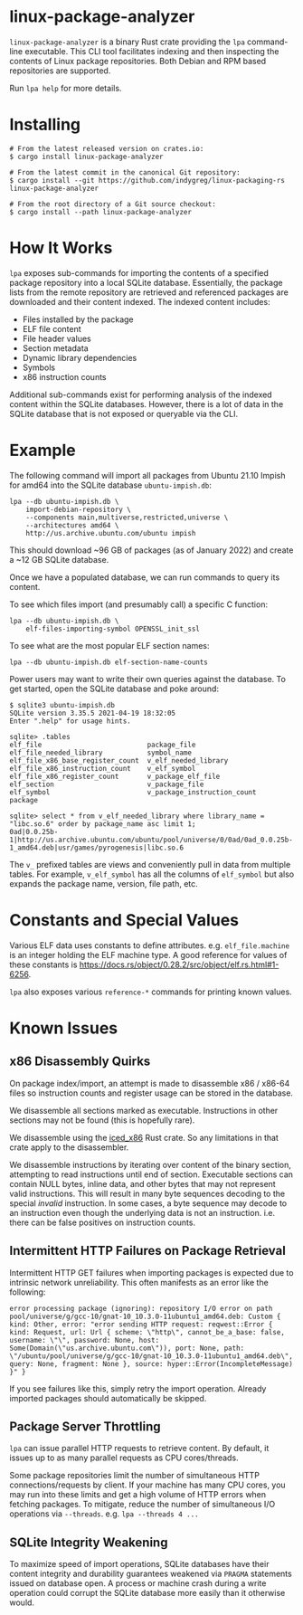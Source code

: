# linux-package-analyzer

`linux-package-analyzer` is a binary Rust crate providing the `lpa` command-line
executable. This CLI tool facilitates indexing and then inspecting the contents of
Linux package repositories. Both Debian and RPM based repositories are supported.

Run `lpa help` for more details.

# Installing

```
# From the latest released version on crates.io:
$ cargo install linux-package-analyzer

# From the latest commit in the canonical Git repository:
$ cargo install --git https://github.com/indygreg/linux-packaging-rs linux-package-analyzer

# From the root directory of a Git source checkout:
$ cargo install --path linux-package-analyzer
```

# How It Works

`lpa` exposes sub-commands for importing the contents of a specified package
repository into a local SQLite database. Essentially, the package lists from
the remote repository are retrieved and referenced packages are downloaded
and their content indexed. The indexed content includes:

* Files installed by the package
* ELF file content
 * File header values
 * Section metadata
 * Dynamic library dependencies
 * Symbols
 * x86 instruction counts

Additional sub-commands exist for performing analysis of the indexed content
within the SQLite databases. However, there is a lot of data in the SQLite
database that is not exposed or queryable via the CLI.

# Example

The following command will import all packages from Ubuntu 21.10 Impish for
amd64 into the SQLite database `ubuntu-impish.db`:

```
lpa --db ubuntu-impish.db \
    import-debian-repository \
    --components main,multiverse,restricted,universe \
    --architectures amd64 \
    http://us.archive.ubuntu.com/ubuntu impish
```

This should download ~96 GB of packages (as of January 2022) and create a
~12 GB SQLite database.

Once we have a populated database, we can run commands to query its content.

To see which files import (and presumably call) a specific C function:

```
lpa --db ubuntu-impish.db \
    elf-files-importing-symbol OPENSSL_init_ssl
```

To see what are the most popular ELF section names:

```
lpa --db ubuntu-impish.db elf-section-name-counts
```

Power users may want to write their own queries against the database. To
get started, open the SQLite database and poke around:

```
$ sqlite3 ubuntu-impish.db
SQLite version 3.35.5 2021-04-19 18:32:05
Enter ".help" for usage hints.

sqlite> .tables
elf_file                          package_file
elf_file_needed_library           symbol_name
elf_file_x86_base_register_count  v_elf_needed_library
elf_file_x86_instruction_count    v_elf_symbol
elf_file_x86_register_count       v_package_elf_file
elf_section                       v_package_file
elf_symbol                        v_package_instruction_count
package

sqlite> select * from v_elf_needed_library where library_name = "libc.so.6" order by package_name asc limit 1;
0ad|0.0.25b-1|http://us.archive.ubuntu.com/ubuntu/pool/universe/0/0ad/0ad_0.0.25b-1_amd64.deb|usr/games/pyrogenesis|libc.so.6
```

The `v_` prefixed tables are views and conveniently pull in data from
multiple tables. For example, `v_elf_symbol` has all the columns of
`elf_symbol` but also expands the package name, version, file path, etc.

# Constants and Special Values

Various ELF data uses constants to define attributes. e.g. `elf_file.machine`
is an integer holding the ELF machine type. A good reference for values of
these constants is
https://docs.rs/object/0.28.2/src/object/elf.rs.html#1-6256.

`lpa` also exposes various `reference-*` commands for printing known
values.

# Known Issues

## x86 Disassembly Quirks

On package index/import, an attempt is made to disassemble x86 / x86-64 files so
instruction counts and register usage can be stored in the database.

We disassemble all sections marked as executable. Instructions in other
sections may not be found (this is hopefully rare).

We disassemble using the [iced_x86](https://crates.io/crates/iced-x86) Rust crate.
So any limitations in that crate apply to the disassembler.

We disassemble instructions by iterating over content of the binary section,
attempting to read instructions until end of section. Executable sections can
contain NULL bytes, inline data, and other bytes that may not represent valid
instructions. This will result in many byte sequences decoding to the special
*invalid* instruction. In some cases, a byte sequence may decode to an
instruction even though the underlying data is not an instruction. i.e. there
can be false positives on instruction counts.

## Intermittent HTTP Failures on Package Retrieval

Intermittent HTTP GET failures when importing packages is expected due to
intrinsic network unreliability. This often manifests as an error like the
following:

```
error processing package (ignoring): repository I/O error on path pool/universe/g/gcc-10/gnat-10_10.3.0-11ubuntu1_amd64.deb: Custom { kind: Other, error: "error sending HTTP request: reqwest::Error { kind: Request, url: Url { scheme: \"http\", cannot_be_a_base: false, username: \"\", password: None, host: Some(Domain(\"us.archive.ubuntu.com\")), port: None, path: \"/ubuntu/pool/universe/g/gcc-10/gnat-10_10.3.0-11ubuntu1_amd64.deb\", query: None, fragment: None }, source: hyper::Error(IncompleteMessage) }" }
```

If you see failures like this, simply retry the import operation. Already
imported packages should automatically be skipped.

## Package Server Throttling

`lpa` can issue parallel HTTP requests to retrieve content. By default, it
issues up to as many parallel requests as CPU cores/threads.

Some package repositories limit the number of simultaneous HTTP
connections/requests by client. If your machine has many CPU cores, you may run
into these limits and get a high volume of HTTP errors when fetching packages.
To mitigate, reduce the number of simultaneous I/O operations via `--threads`.
e.g. `lpa --threads 4 ...`

## SQLite Integrity Weakening

To maximize speed of import operations, SQLite databases have their content
integrity and durability guarantees weakened via `PRAGMA` statements issued
on database open. A process or machine crash during a write operation could
corrupt the SQLite database more easily than it otherwise would.
